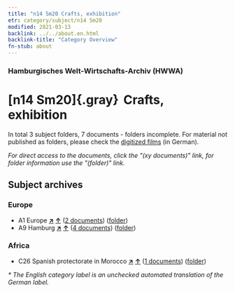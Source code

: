 ```yaml
---
title: "n14 Sm20 Crafts, exhibition"
etr: category/subject/n14 Sm20
modified: 2021-03-13
backlink: ../../about.en.html
backlink-title: "Category Overview"
fn-stub: about
---
```


### Hamburgisches Welt-Wirtschafts-Archiv (HWWA)
# [n14 Sm20]{.gray}&#8201; Crafts, exhibition&#160; 





In total 3 subject folders, 7 documents - folders incomplete.
For material not published as folders, please check the [digitized films](/film/h1_sh) (in German).

_For direct access to the documents, click the "(xy documents)" link, for folder information use the "(folder)" link._

## Subject archives



### Europe

- A1 Europe [**&nearr;**](../../../geo/i/140892/about.en.html "Europe (all folders)") [**&uarr;**](../../../geo/about.en.html#A1 "Country category system") (<a href="https://pm20.zbw.eu/dfgview/sh/140892,150372" title="about: Europe : Crafts, exhibition" target="_blank">2 documents</a>) ([folder](http://purl.org/pressemappe20/folder/sh/140892,150372))
- A9 Hamburg [**&nearr;**](../../../geo/i/140905/about.en.html "Hamburg (all folders)") [**&uarr;**](../../../geo/about.en.html#A9 "Country category system") (<a href="https://pm20.zbw.eu/dfgview/sh/140905,150372" title="about: Hamburg : Crafts, exhibition" target="_blank">4 documents</a>) ([folder](http://purl.org/pressemappe20/folder/sh/140905,150372))

### Africa

- C26 Spanish protectorate in Morocco [**&nearr;**](../../../geo/i/141359/about.en.html "Spanish protectorate in Morocco (all folders)") [**&uarr;**](../../../geo/about.en.html#C26 "Country category system") (<a href="https://pm20.zbw.eu/dfgview/sh/141359,150372" title="about: Spanish protectorate in Morocco : Crafts, exhibition" target="_blank">1 documents</a>) ([folder](http://purl.org/pressemappe20/folder/sh/141359,150372))


_* The English category label is an unchecked automated translation of the German label._


